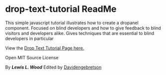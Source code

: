 # drop-text-tutorial ReadMe

This simple javascript tutorial illustrates how to create a dropanel component. Focused on blind developers and how to give feedback to blind visitors and developers alike.  Gives techniques that are essential to blind developers in particular

View the [Drop Text Tutorial Page here.](https://lewislwood.github.io/drop-text-tutorial)

Open MIT Source License

By *__Lewis L. Wood__*
Edited by [Davidengebretson](https://github.com/davidengebretson)
